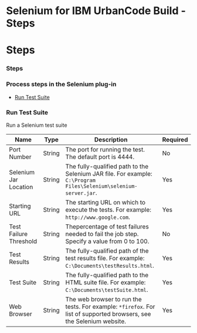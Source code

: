 
Selenium for IBM UrbanCode Build - Steps
========================================

# Steps


### Steps




### Process steps in the Selenium plug-in

* [Run Test Suite](#run_test_suite)


### Run Test Suite

Run a Selenium test suite


| Name | Type | Description                                                                                                          | Required |
| ---- | ---- | -------------------------------------------------------------------------------------------------------------------- | -------- |
| Port Number | String | The port for running the test. The default port is 4444. | No |
| Selenium Jar Location | String | The fully-qualified path to the Selenium JAR file. For example: `C:\Program Files\Selenium\selenium-server.jar`. | Yes |
| Starting URL | String | The starting URL on which to execute the tests. For example: `http://www.google.com`. | Yes |
| Test Failure Threshold | String | Thepercentage of test failures needed to fail the job step. Specify a value from 0 to 100. | No |
| Test Results | String | The fully-qualified path of the test results file. For example: `C:\Documents\testResults.html`. | Yes |
| Test Suite | String | The fully-qualified path to the HTML suite file. For example: `C:\Documents\testSuite.html`. | Yes |
| Web Browser | String | The web browser to run the tests. For example: `*firefox`. For list of supported browsers, see the Selenium website. | Yes |



